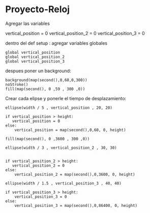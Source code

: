 # Proyecto-Reloj
Agregar las variables

  vertical_position  = 0
  vertical_position_2  = 0
  vertical_position_3  = 0
 
dentro del def setup :
agregar variables globales

    global vertical_position
    global vertical_position_2
    global vertical_position_3
    
despues poner un background:

    background(map(second(),0,60,0,300))
    noStroke()
    fill(map(second(), 0 ,59 , 300 ,0))
        
Crear cada elipse y ponerle el tiempo de desplazamiento:

    ellipse(width / 5 , vertical_position , 20, 20)
    
    if vertical_position > height:
       vertical_position = 0 
    else:
        vertical_position = map(second(),0,60, 0, height) 
        
    fill(map(second(), 0 ,3600 , 300 ,0))
    
    ellipse(width / 3 , vertical_position_2 , 30, 30)
    
    
    if vertical_position_2 > height:
       vertical_position_2 = 0 
    else:
        vertical_position_2 = map(second(),0,3600, 0, height) 
             
    ellipse(width / 1.5 , vertical_position_3 , 40, 40)
    
    if vertical_position_3 > height:
        vertical_position_3 = 0 
    else:
        vertical_position_3 = map(second(),0,86400, 0, height)

